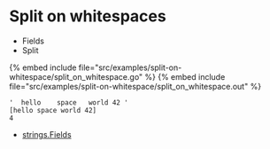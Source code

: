 # Split on whitespaces

* Fields
* Split


{% embed include file="src/examples/split-on-whitespace/split_on_whitespace.go" %}
{% embed include file="src/examples/split-on-whitespace/split_on_whitespace.out" %}

```
'  hello    space   world 42 '
[hello space world 42]
4
```

* [strings.Fields](https://golang.org/pkg/strings/#Fields)


